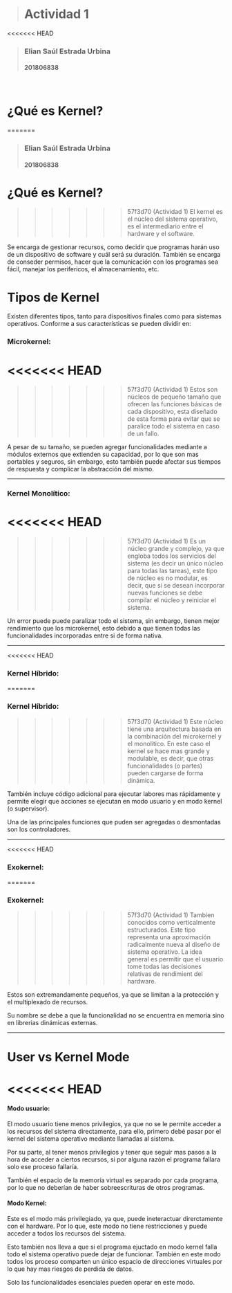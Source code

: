 > # Actividad 1
<<<<<<< HEAD
> ### Elian Saúl Estrada Urbina
> #### 201806838
<br />

# ¿Qué es Kernel?
=======
> 
> ### Elian Saúl Estrada Urbina
> 
> #### 201806838

# ¿Qué es Kernel?

>>>>>>> 57f3d70 (Actividad 1)
El kernel es el núcleo del sistema operativo, es el intermediario entre el hardware y el software. 

Se encarga de gestionar recursos, como decidir que programas harán uso de un dispositivo de software y cuál será su duración. También se encarga de conseder permisos, hacer que la comunicación con los programas sea fácil, manejar los perifericos, el almacenamiento, etc.

# Tipos de Kernel

Existen diferentes tipos, tanto para dispositivos finales como para sistemas operativos. Conforme a sus características se pueden dividir en: 

### **Microkernel:**
<<<<<<< HEAD
=======

>>>>>>> 57f3d70 (Actividad 1)
Estos son núcleos de pequeño tamaño que ofrecen las funciones básicas de cada dispositivo, esta diseñado de esta forma para evitar que se paralice todo el sistema en caso de un fallo. 

A pesar de su tamaño, se pueden agregar funcionalidades mediante a módulos externos que extienden su capacidad, por lo que son mas portables y seguros, sin embargo, esto también puede afectar sus tiempos de respuesta y complicar la abstracción del mismo.

---

### **Kernel Monolítico:**
<<<<<<< HEAD
=======

>>>>>>> 57f3d70 (Actividad 1)
Es un núcleo grande y complejo, ya que engloba todos los servicios del sistema (es decir un único núcleo para todas las tareas), este tipo de núcleo es no modular, es decir, que si se desean incorporar nuevas funciones se debe compilar el núcleo y reiniciar el sistema.

Un error puede puede paralizar todo el sistema, sin embargo, tienen mejor rendimiento que los microkernel, esto debido a que tienen todas las funcionalidades incorporadas entre si de forma nativa.

---
<<<<<<< HEAD
### **Kernel Híbrido:**
=======

### **Kernel Híbrido:**

>>>>>>> 57f3d70 (Actividad 1)
Este núcleo tiene una arquitectura basada en la combinación del microkernel y el monolítico. En este caso el kernel se hace mas grande y modulable, es decir, que otras funcionalidades (o partes) pueden cargarse de forma dinámica. 

También incluye código adicional para ejecutar labores mas rápidamente y permite elegir que acciones se ejecutan en modo usuario y en modo kernel (o supervisor).

Una de las principales funciones que puden ser agregadas o desmontadas son los controladores.

---
<<<<<<< HEAD
### **Exokernel:**
=======

### **Exokernel:**

>>>>>>> 57f3d70 (Actividad 1)
Tambíen conocidos como verticalmente estructurados. Este tipo representa una aproximación radicalmente nueva al diseño de sistema operativo. La idea general es permitir que el usuario tome todas las decisiones relativas de rendimient del hardware. 

Estos son extremandamente pequeños, ya que se limitan a la protección y el multiplexado de recursos. 

Su nombre se debe a que la funcionalidad no se encuentra en memoria sino en librerias dinámicas externas.

---

# User vs Kernel Mode
<<<<<<< HEAD
=======

#### Modo usuario:

El modo usuario tiene menos privilegios, ya que no se le permite acceder a los recursos del sistema directamente, para ello, primero debé pasar por el kernel del sistema operativo mediante llamadas al sistema.

Por su parte, al tener menos privilegios y tener que seguir mas pasos a la hora de acceder a ciertos recursos, si por alguna razón el programa fallara solo ese proceso fallaría.

También el espacio de la memoría virtual es separado por cada programa, por lo que no deberían de haber sobreescrituras de otros programas.

#### Modo Kernel:

Este es el modo más privilegiado, ya que, puede ineteractuar direrctamente con el hardware. Por lo que, este modo no tiene restricciones y puede acceder a todos los recursos del sistema.

Esto también nos lleva a que si el programa ejuctado en modo kernel falla todo el sistema operativo puede dejar de funcionar. También en este modo todos los proceso comparten un único espacio de direcciones virtuales por lo que hay mas riesgos de perdida de datos.

Solo las funcionalidades esenciales pueden operar en este modo.
